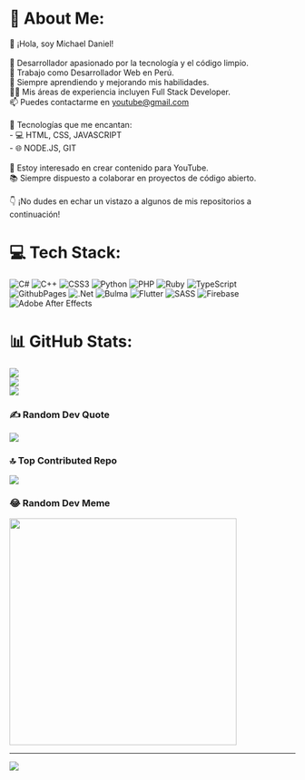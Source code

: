 # 💫 About Me:
👋 ¡Hola, soy Michael Daniel!<br><br>🚀 Desarrollador apasionado por la tecnología y el código limpio.<br>💼 Trabajo como Desarrollador Web en Perú.<br>🌱 Siempre aprendiendo y mejorando mis habilidades.<br>👨‍💻 Mis áreas de experiencia incluyen Full Stack Developer.<br>📫 Puedes contactarme en youtube@gmail.com<br><br>🔧 Tecnologías que me encantan:<br>- 💻 HTML, CSS, JAVASCRIPT<br>- 🌐 NODE.JS, GIT<br><br>💬 Estoy interesado en crear contenido para YouTube.<br>📚 Siempre dispuesto a colaborar en proyectos de código abierto.<br><br>👇 ¡No dudes en echar un vistazo a algunos de mis repositorios a continuación!


# 💻 Tech Stack:
![C#](https://img.shields.io/badge/c%23-%23239120.svg?style=for-the-badge&logo=c-sharp&logoColor=white) ![C++](https://img.shields.io/badge/c++-%2300599C.svg?style=for-the-badge&logo=c%2B%2B&logoColor=white) ![CSS3](https://img.shields.io/badge/css3-%231572B6.svg?style=for-the-badge&logo=css3&logoColor=white) ![Python](https://img.shields.io/badge/python-3670A0?style=for-the-badge&logo=python&logoColor=ffdd54) ![PHP](https://img.shields.io/badge/php-%23777BB4.svg?style=for-the-badge&logo=php&logoColor=white) ![Ruby](https://img.shields.io/badge/ruby-%23CC342D.svg?style=for-the-badge&logo=ruby&logoColor=white) ![TypeScript](https://img.shields.io/badge/typescript-%23007ACC.svg?style=for-the-badge&logo=typescript&logoColor=white) ![GithubPages](https://img.shields.io/badge/github%20pages-121013?style=for-the-badge&logo=github&logoColor=white) ![.Net](https://img.shields.io/badge/.NET-5C2D91?style=for-the-badge&logo=.net&logoColor=white) ![Bulma](https://img.shields.io/badge/bulma-00D0B1?style=for-the-badge&logo=bulma&logoColor=white) ![Flutter](https://img.shields.io/badge/Flutter-%2302569B.svg?style=for-the-badge&logo=Flutter&logoColor=white) ![SASS](https://img.shields.io/badge/SASS-hotpink.svg?style=for-the-badge&logo=SASS&logoColor=white) ![Firebase](https://img.shields.io/badge/Firebase-039BE5?style=for-the-badge&logo=Firebase&logoColor=white) ![Adobe After Effects](https://img.shields.io/badge/Adobe%20After%20Effects-9999FF.svg?style=for-the-badge&logo=Adobe%20After%20Effects&logoColor=white)
# 📊 GitHub Stats:
![](https://github-readme-stats.vercel.app/api?username=DaniCodex&theme=radical&hide_border=false&include_all_commits=false&count_private=false)<br/>
![](https://github-readme-streak-stats.herokuapp.com/?user=DaniCodex&theme=radical&hide_border=false)<br/>
![](https://github-readme-stats.vercel.app/api/top-langs/?username=DaniCodex&theme=radical&hide_border=false&include_all_commits=false&count_private=false&layout=compact)

### ✍️ Random Dev Quote
![](https://quotes-github-readme.vercel.app/api?type=horizontal&theme=radical)

### 🔝 Top Contributed Repo
![](https://github-contributor-stats.vercel.app/api?username=DaniCodex&limit=5&theme=dark&combine_all_yearly_contributions=true)

### 😂 Random Dev Meme
<img src='https://randommeme-five.vercel.app/' style="height: 400px;"/>

---
[![](https://visitcount.itsvg.in/api?id=DaniCodex&icon=0&color=1)](https://visitcount.itsvg.in)

<!-- Proudly created with GPRM ( https://gprm.itsvg.in ) -->
